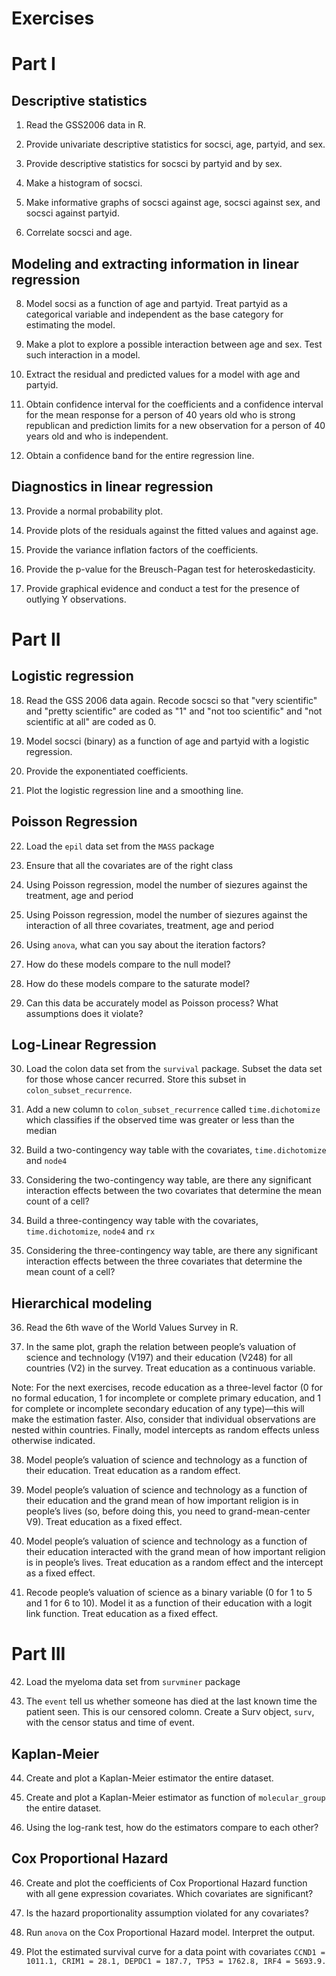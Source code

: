 # Exercises

# Part I

## Descriptive statistics

1. Read the GSS2006 data in R.

2. Provide univariate descriptive statistics for socsci, age, partyid, and sex.

3. Provide descriptive statistics for socsci by partyid and by sex.

4. Make a histogram of socsci.

5. Make informative graphs of socsci against age, socsci against sex, and socsci against partyid.

6. Correlate socsci and age.

## Modeling and extracting information in linear regression

8. Model socsi as a function of age and partyid. Treat partyid as a categorical variable and independent as the base category for estimating the model. 

9. Make a plot to explore a possible interaction between age and sex. Test such interaction in a model.

10. Extract the residual and predicted values for a model with age and partyid.

11. Obtain confidence interval for the coefficients and a confidence interval for the mean response for a person of 40 years old who is strong republican and prediction limits for a new observation for a person of 40 years old and who is independent.

12. Obtain a confidence band for the entire regression line.

## Diagnostics in linear regression

13. Provide a normal probability plot.

14. Provide plots of the residuals against the fitted values and against age.

15. Provide the variance inflation factors of the coefficients.

16. Provide the p-value for the Breusch-Pagan test for heteroskedasticity.

17. Provide graphical evidence and conduct a test for the presence of outlying Y observations.

# Part II

## Logistic regression

18. Read the GSS 2006 data again. Recode socsci so that "very scientific" and "pretty scientific" are coded as "1" and "not too scientific" and "not scientific at all" are coded as 0.

19. Model socsci (binary) as a function of age and partyid with a logistic regression.

20. Provide the exponentiated coefficients.

21.  Plot the logistic regression line and a smoothing line. 

## Poisson Regression

22. Load the `epil` data set from the `MASS` package

23. Ensure that all the covariates are of the right class

24. Using Poisson regression, model the number of siezures against the treatment, age and period

25. Using Poisson regression, model the number of siezures against the interaction of all three covariates, treatment, age and period

26. Using `anova`, what can you say about the iteration factors?

27. How do these models compare to the null model?

28. How do these models compare to the saturate model?

29. Can this data be accurately model as Poisson process? What assumptions does it violate?

## Log-Linear Regression

30. Load the colon data set from the `survival` package. Subset the data set for those whose cancer recurred. Store this subset in `colon_subset_recurrence`.

31. Add a new column to `colon_subset_recurrence` called `time.dichotomize` which classifies if the observed time was greater or less than the median

32. Build a two-contingency way table with the covariates, `time.dichotomize` and `node4`

33. Considering the two-contingency way table, are there any significant interaction effects between the two covariates that determine the mean count of a cell?

34. Build a three-contingency way table with the covariates, `time.dichotomize`, `node4` and `rx`

35. Considering the three-contingency way table, are there any significant interaction effects between the three covariates that determine the mean count of a cell?


## Hierarchical modeling

36. Read the 6th wave of the World Values Survey in R.

37. In the same plot, graph the relation between people’s valuation of science and technology (V197) and their education (V248) for all countries (V2) in the survey. Treat education as a continuous variable.

Note: For the next exercises, recode education as a three-level factor (0 for no formal education, 1 for incomplete or complete primary education, and 1 for complete or incomplete secondary education of any type)—this will make the estimation faster. Also, consider that individual observations are nested within countries. Finally, model intercepts as random effects unless otherwise indicated.

38. Model people’s valuation of science and technology as a function of their education. Treat education as a random effect.

39. Model people’s valuation of science and technology as a function of their education and the grand mean of how important religion is in people’s lives (so, before doing this, you need to grand-mean-center V9). Treat education as a fixed effect.

40. Model people’s valuation of science and technology as a function of their education interacted with the grand mean of how important religion is in people’s lives. Treat education as a random effect and the intercept as a fixed effect.

41. Recode people’s valuation of science as a binary variable (0 for 1 to 5 and 1 for 6 to 10). Model it as a function of their education with a logit link function. Treat education as a fixed effect.

# Part III

42. Load the myeloma data set from `survminer` package

43. The `event` tell us  whether someone has died at the last known time the patient seen. This is our censored colomn. Create a Surv object, `surv`, with the censor status and time of event.

## Kaplan-Meier

44. Create and plot a Kaplan-Meier estimator the entire dataset.

45. Create and plot a Kaplan-Meier estimator as function of `molecular_group` the entire dataset. 

46. Using the log-rank test, how do the estimators compare to each other?

## Cox Proportional Hazard

46. Create and plot the coefficients of Cox Proportional Hazard function with all gene expression covariates. Which covariates are significant?

47. Is the hazard proportionality assumption violated for any covariates?

48. Run `anova` on the Cox Proportional Hazard model. Interpret the output.

49. Plot the estimated survival curve for a data point with covariates `CCND1 = 1011.1, CRIM1 = 28.1, DEPDC1 = 187.7, TP53 = 1762.8, IRF4 = 5693.9.`

